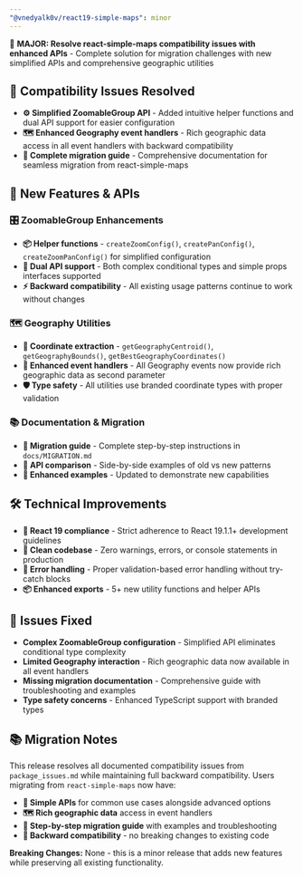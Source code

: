 ```yaml
---
"@vnedyalk0v/react19-simple-maps": minor
---
```


🚀 **MAJOR: Resolve react-simple-maps compatibility issues with enhanced APIs** - Complete solution for migration challenges with new simplified APIs and comprehensive geographic utilities

## 🎯 Compatibility Issues Resolved

- **⚙️ Simplified ZoomableGroup API** - Added intuitive helper functions and dual API support for easier configuration
- **🗺️ Enhanced Geography event handlers** - Rich geographic data access in all event handlers with backward compatibility
- **📖 Complete migration guide** - Comprehensive documentation for seamless migration from react-simple-maps

## 🔧 New Features & APIs

### **🎛️ ZoomableGroup Enhancements**
- **📦 Helper functions** - `createZoomConfig()`, `createPanConfig()`, `createZoomPanConfig()` for simplified configuration
- **🔄 Dual API support** - Both complex conditional types and simple props interfaces supported
- **⚡ Backward compatibility** - All existing usage patterns continue to work without changes

### **🗺️ Geography Utilities**
- **📍 Coordinate extraction** - `getGeographyCentroid()`, `getGeographyBounds()`, `getBestGeographyCoordinates()`
- **🎯 Enhanced event handlers** - All Geography events now provide rich geographic data as second parameter
- **🛡️ Type safety** - All utilities use branded coordinate types with proper validation

### **📚 Documentation & Migration**
- **📖 Migration guide** - Complete step-by-step instructions in `docs/MIGRATION.md`
- **🔄 API comparison** - Side-by-side examples of old vs new patterns
- **🎯 Enhanced examples** - Updated to demonstrate new capabilities

## 🛠️ Technical Improvements

- **🚀 React 19 compliance** - Strict adherence to React 19.1.1+ development guidelines
- **🧹 Clean codebase** - Zero warnings, errors, or console statements in production
- **🎯 Error handling** - Proper validation-based error handling without try-catch blocks
- **📦 Enhanced exports** - 5+ new utility functions and helper APIs

## 🐛 Issues Fixed

- **Complex ZoomableGroup configuration** - Simplified API eliminates conditional type complexity
- **Limited Geography interaction** - Rich geographic data now available in all event handlers
- **Missing migration documentation** - Comprehensive guide with troubleshooting and examples
- **Type safety concerns** - Enhanced TypeScript support with branded types

## 📚 Migration Notes

This release resolves all documented compatibility issues from `package_issues.md` while maintaining full backward compatibility. Users migrating from `react-simple-maps` now have:

- **🎯 Simple APIs** for common use cases alongside advanced options
- **🗺️ Rich geographic data** access in event handlers
- **📖 Step-by-step migration guide** with examples and troubleshooting
- **🔄 Backward compatibility** - no breaking changes to existing code

**Breaking Changes:** None - this is a minor release that adds new features while preserving all existing functionality.
